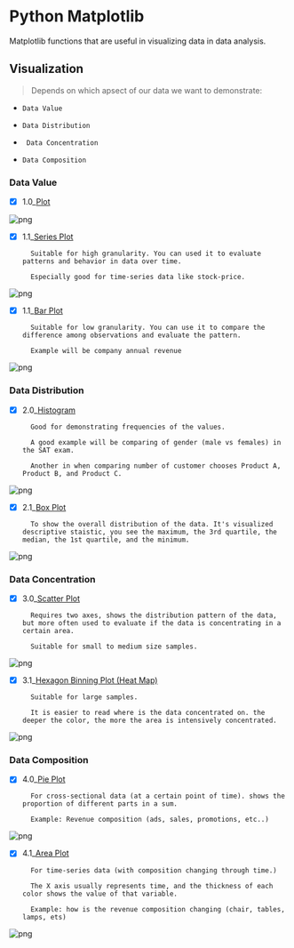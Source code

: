 # Python Matplotlib

Matplotlib functions that are useful in visualizing data in data analysis.

## Visualization

> Depends  on which apsect of our data we want to demonstrate:

*  `` Data Value ``

*  `` Data Distribution ``

*  `` Data Concentration``

*  `` Data Composition ``





### Data Value

- [x] 1.0_[Plot](https://github.com/CFerraren/Python-Matplotlib/blob/master/1.0_Plot.ipynb)


![png](Resources/pltsave/plot.png)


- [x] 1.1_[Series Plot](https://github.com/CFerraren/Python-Matplotlib/blob/master/1.1_Series%20Plot.ipynb)
        
        
        Suitable for high granularity. You can used it to evaluate patterns and behavior in data over time.
        
        Especially good for time-series data like stock-price.
        
![png](Resources/pltsave/series_plot.png)


- [x] 1.1_[Bar Plot](https://github.com/CFerraren/Python-Matplotlib/blob/master/1.2_Bar%20Plot.ipynb)

        Suitable for low granularity. You can use it to compare the difference among observations and evaluate the pattern.
        
        Example will be company annual revenue

        
![png](Resources/pltsave/barplot.png)




### Data Distribution

- [x] 2.0_[Histogram](https://github.com/CFerraren/Python-Matplotlib/blob/master/2.0_Histogram.ipynb)
        
        Good for demonstrating frequencies of the values.
        
        A good example will be comparing of gender (male vs females) in the SAT exam.
        
        Another in when comparing number of customer chooses Product A, Product B, and Product C.
        
        
![png](Resources/pltsave/histogram.png)


        
- [x] 2.1_[Box Plot](https://github.com/CFerraren/Python-Matplotlib/blob/master/2.1_Box%20Plot.ipynb)
        
        To show the overall distribution of the data. It's visualized descriptive staistic, you see the maximum, the 3rd quartile, the median, the 1st quartile, and the minimum.
        

        
![png](Resources/pltsave/boxplot.png)



### Data Concentration

- [x] 3.0_[Scatter Plot](https://github.com/CFerraren/Python-Matplotlib/blob/master/3.0_Scatter%20Plot.ipynb)
        
        Requires two axes, shows the distribution pattern of the data, but more often used to evaluate if the data is concentrating in a certain area.
        
        Suitable for small to medium size samples.
        
        
![png](Resources/pltsave/scatter_plot.png)


        
- [x] 3.1_[Hexagon Binning Plot (Heat Map)](https://github.com/CFerraren/Python-Matplotlib/blob/master/3.1_Heat%20Map.ipynb)
        
        Suitable for large samples.
        
        It is easier to read where is the data concentrated on. the deeper the color, the more the area is intensively concentrated.
        
        
![png](Resources/pltsave/heatMap.png)


        

### Data Composition

- [x] 4.0_[Pie Plot](https://github.com/CFerraren/Python-Matplotlib/blob/master/4.0_Pie%20Plot.ipynb)
        
        For cross-sectional data (at a certain point of time). shows the proportion of different parts in a sum. 
        
        Example: Revenue composition (ads, sales, promotions, etc..)

        
![png](Resources/pltsave/pieplot.png)



        
- [x] 4.1_[Area Plot](https://github.com/CFerraren/Python-Matplotlib/blob/master/4.1_Area%20Plot.ipynb)
        
        For time-series data (with composition changing through time.)
        
        The X axis usually represents time, and the thickness of each color shows the value of that variable. 
        
        Example: how is the revenue composition changing (chair, tables, lamps, ets)
        
        
![png](Resources/pltsave/areaplot.png)


       
        